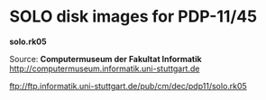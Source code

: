 # SOLO disk images for PDP-11/45

**solo.rk05**

Source: **Computermuseum der Fakultat Informatik**  
http://computermuseum.informatik.uni-stuttgart.de

ftp://ftp.informatik.uni-stuttgart.de/pub/cm/dec/pdp11/solo.rk05

